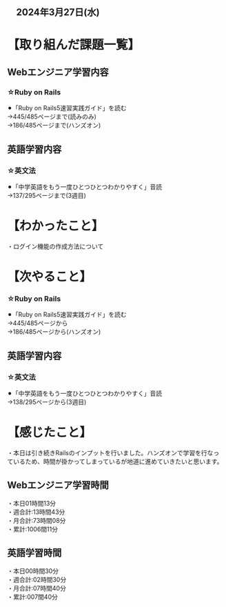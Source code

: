 ## 　2024年3月27日(水)
# 【取り組んだ課題一覧】
## Webエンジニア学習内容
### ☆Ruby on Rails
⚫︎「Ruby on Rails5速習実践ガイド」を読む<br>
→445/485ページまで(読みのみ)<br>
→186/485ページまで(ハンズオン)<br>
## 英語学習内容
### ☆英文法
⚫︎「中学英語をもう一度ひとつひとつわかりやすく」音読<br>
→137/295ページまで(3週目)<br>
# 【わかったこと】
・ログイン機能の作成方法について<br>
# 【次やること】
### ☆Ruby on Rails
⚫︎「Ruby on Rails5速習実践ガイド」を読む<br>
→445/485ページから<br>
→186/485ページから(ハンズオン)<br>
## 英語学習内容
### ☆英文法
⚫︎「中学英語をもう一度ひとつひとつわかりやすく」音読<br>
→138/295ページから(3週目)<br>
# 【感じたこと】
・本日は引き続きRailsのインプットを行いました。ハンズオンで学習を行なっているため、時間が掛かってしまっているが地道に進めていきたいと思います。<br>
## Webエンジニア学習時間
・本日01時間13分<br>
・週合計:13時間43分<br>
・月合計:73時間08分<br>
・累計:1006間11分<br>
## 英語学習時間
・本日00時間30分<br>
・週合計:02時間30分<br>
・月合計:07時間40分<br>
・累計:007間40分<br>

